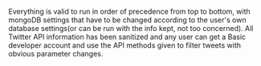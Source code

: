 Everything is valid to run in order of precedence from top to bottom, with mongoDB settings that have to be changed according to the user's own database settings(or can be run with the info kept, not too concerned). All Twitter API information has been sanitized and any user can get a Basic developer account and use the API methods given to filter tweets with obvious parameter changes. 
